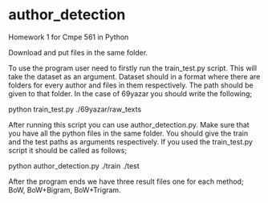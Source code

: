 # author_detection
Homework 1 for Cmpe 561 in Python

Download and put files in the same folder.

To use the program user need to firstly run the train\_test.py script. This will take the dataset as an argument. Dataset should in a format where there are folders for every author and files in them respectively. The path should be given to that folder. In the case of 69yazar you should write the following;

python train\_test.py ./69yazar/raw\_texts

After running this script you can use author\_detection.py. Make sure that you have all the python files in the same folder. You should give the train and the test paths as arguments respectively. If you used the train_test.py script it should be called as follows;

python author\_detection.py ./train ./test

After the program ends we have three result files one for each method; BoW, BoW+Bigram, BoW+Trigram. 
